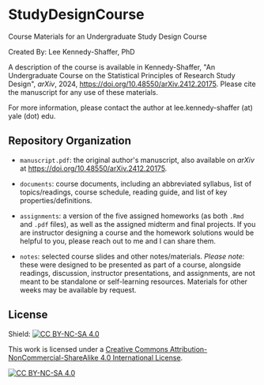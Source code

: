 # StudyDesignCourse

Course Materials for an Undergraduate Study Design Course

Created By: Lee Kennedy-Shaffer, PhD

A description of the course is available in Kennedy-Shaffer, "An Undergraduate Course on the Statistical Principles of Research Study Design", *arXiv*, 2024, <https://doi.org/10.48550/arXiv.2412.20175>. Please cite the manuscript for any use of these materials.

For more information, please contact the author at lee.kennedy-shaffer (at) yale (dot) edu.

## Repository Organization

-   `manuscript.pdf`: the original author's manuscript, also available on *arXiv* at <https://doi.org/10.48550/arXiv.2412.20175>.

-   `documents`: course documents, including an abbreviated syllabus, list of topics/readings, course schedule, reading guide, and list of key properties/definitions.

-   `assignments`: a version of the five assigned homeworks (as both `.Rmd` and `.pdf` files), as well as the assigned midterm and final projects. If you are instructor designing a course and the homework solutions would be helpful to you, please reach out to me and I can share them.

-   `notes`: selected course slides and other notes/materials. *Please note:* these were designed to be presented as part of a course, alongside readings, discussion, instructor presentations, and assignments, are not meant to be standalone or self-learning resources. Materials for other weeks may be available by request.

## License

Shield: [![CC BY-NC-SA 4.0](https://img.shields.io/badge/License-CC%20BY--NC--SA%204.0-lightgrey.svg)](http://creativecommons.org/licenses/by-nc-sa/4.0/)

This work is licensed under a [Creative Commons Attribution-NonCommercial-ShareAlike 4.0 International License](http://creativecommons.org/licenses/by-nc-sa/4.0/).

[![CC BY-NC-SA 4.0](https://licensebuttons.net/l/by-nc-sa/4.0/88x31.png)](http://creativecommons.org/licenses/by-nc-sa/4.0/)

